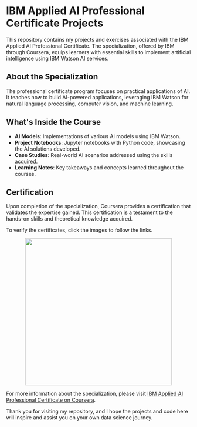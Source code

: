 # IBM Applied AI Professional Certificate Projects

This repository contains my projects and exercises associated with the IBM Applied AI Professional Certificate. The specialization, offered by IBM through Coursera, equips learners with essential skills to implement artificial intelligence using IBM Watson AI services.

## About the Specialization

The professional certificate program focuses on practical applications of AI. It teaches how to build AI-powered applications, leveraging IBM Watson for natural language processing, computer vision, and machine learning.

## What's Inside the Course

- **AI Models**: Implementations of various AI models using IBM Watson.
- **Project Notebooks**: Jupyter notebooks with Python code, showcasing the AI solutions developed.
- **Case Studies**: Real-world AI scenarios addressed using the skills acquired.
- **Learning Notes**: Key takeaways and concepts learned throughout the courses.

## Certification

Upon completion of the specialization, Coursera provides a certification that validates the expertise gained. This certification is a testament to the hands-on skills and theoretical knowledge acquired.

To verify the certificates, click the images to follow the links.

<p align="middle">
  <a href="https://coursera.org/share/ad6f2c2374128ffb09b43c9af2fde02f"><img src="https://github.com/Ebadm/IBM-Data-Science-Professional-Certificate/assets/64616825/bd03f19b-b38f-4ae8-a3a6-75f7c6f77f15" height="400"></a>
</p>

For more information about the specialization, please visit [IBM Applied AI Professional Certificate on Coursera](https://www.coursera.org/professional-certificates/applied-artifical-intelligence-ibm-watson-ai).

Thank you for visiting my repository, and I hope the projects and code here will inspire and assist you on your own data science journey.

